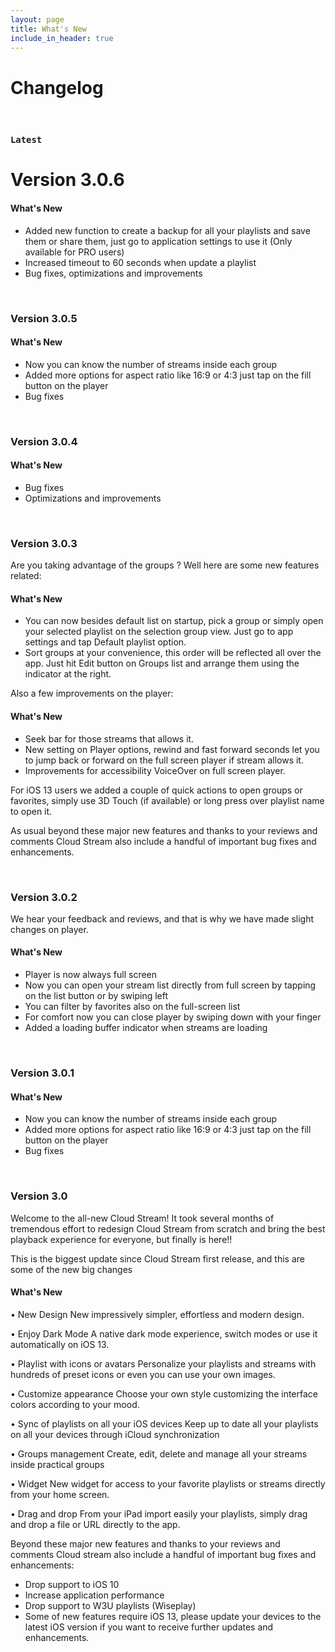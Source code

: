 ```yaml
---
layout: page
title: What's New
include_in_header: true
---
```


# Changelog

<br>

### `Latest`
# **Version 3.0.6**
#### What's New
- Added new function to create a backup for all your playlists and save them or share them, just go to application settings to use it (Only available for PRO users)
- Increased timeout to 60 seconds when update a playlist
- Bug fixes, optimizations and improvements

<br>

### **Version 3.0.5**
#### What's New
- Now you can know the number of streams inside each group
- Added more options for aspect ratio like 16:9 or 4:3 just tap on the fill button on the player
- Bug fixes

<br>

### **Version 3.0.4**
#### What's New
- Bug fixes
- Optimizations and improvements

<br>

### **Version 3.0.3**
Are you taking advantage of the groups ? Well here are some new features related:

#### What's New
- You can now besides default list on startup, pick a group or simply open your selected playlist on the selection group view. Just go to app settings and tap Default playlist option.
- Sort groups at your convenience, this order will be reflected all over the app. Just hit Edit button on Groups list and arrange them using the indicator at the right.

Also a few improvements on the player:

#### What's New
- Seek bar for those streams that allows it.
- New setting on Player options, rewind and fast forward seconds let you to jump back or forward on the full screen player if stream allows it.
- Improvements for accessibility VoiceOver on full screen player.

For iOS 13 users we added a couple of quick actions to open groups or favorites, simply use 3D Touch (if available) or long press over playlist name to open it.

As usual beyond these major new features and thanks to your reviews and comments Cloud Stream also include a handful of important bug fixes and enhancements.

<br>

### **Version 3.0.2**
We hear your feedback and reviews, and that is why we have made slight changes on player.
#### What's New
- Player is now always full screen
- Now you can open your stream list directly from full screen by tapping on the list button or by swiping left
- You can filter by favorites also on the full-screen list
- For comfort now you can close player by swiping down with your finger
- Added a loading buffer indicator when streams are loading

<br>

### **Version 3.0.1**
#### What's New
- Now you can know the number of streams inside each group
- Added more options for aspect ratio like 16:9 or 4:3 just tap on the fill button on the player
- Bug fixes

<br>

### **Version 3.0**
Welcome to the all-new Cloud Stream!
It took several months of tremendous effort to redesign Cloud Stream from scratch and bring the best playback experience for everyone, but finally is here!!

This is the biggest update since Cloud Stream first release, and this are some of the new big changes
#### What's New
• New Design
New impressively simpler, effortless and modern design.

• Enjoy Dark Mode
A native dark mode experience, switch modes or use it automatically on iOS 13.

• Playlist with icons or avatars
Personalize your playlists and streams with hundreds of preset icons or even you can use your own images.

• Customize appearance
Choose your own style customizing the interface colors according to your mood.

• Sync of playlists on all your iOS devices
Keep up to date all your playlists on all your devices through iCloud synchronization

• Groups management
Create, edit, delete and manage all your streams inside practical groups

• Widget
New widget for access to your favorite playlists or streams directly from your home screen.

• Drag and drop
From your iPad import easily your playlists, simply drag and drop a file or URL directly to the app.

Beyond these major new features and thanks to your reviews and comments Cloud stream also include a handful of important bug fixes and enhancements:

- Drop support to iOS 10
- Increase application performance
- Drop support to W3U playlists (Wiseplay)
- Some of new features require iOS 13, please update your devices to the latest iOS version if you want to receive further updates and enhancements.

<br>
